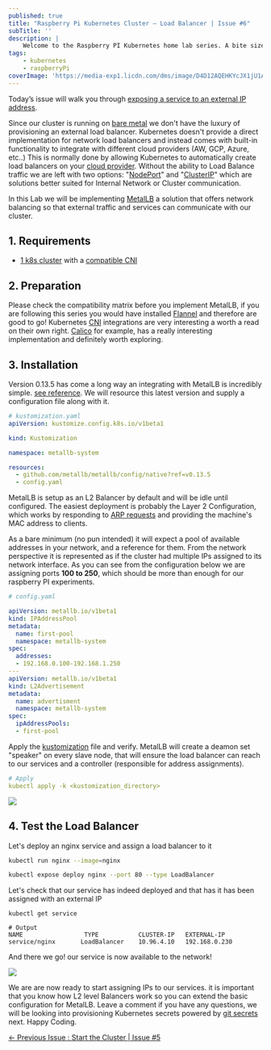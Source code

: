 ```yaml
---
published: true
title: "Raspberry Pi Kubernetes Cluster — Load Balancer | Issue #6"
subTitle: ''
description: |
    Welcome to the Raspberry PI Kubernetes home lab series. A bite sized informative guide to help you provision a cluster from scratch. Our cluster should be now up and running and we should be able to easily provision services, deployments, volumes, etc...
tags:
    - kubernetes
    - raspberryPi
coverImage: 'https://media-exp1.licdn.com/dms/image/D4D12AQEHKYcJX1jU1A/article-cover_image-shrink_423_752/0/1668096145768?e=1673481600&v=beta&t=a2uaibMNeUuU-acSTfd0agQrX4sSDi7odqtofkvYs6w'
---
```


Today’s issue will walk you through [exposing a service to an external IP address](https://kubernetes.io/docs/concepts/services-networking/service/#publishing-services-service-types).

Since our cluster is running on [bare metal](https://en.wikipedia.org/wiki/Bare_machine) we don't have the luxury of provisioning an external load balancer. Kubernetes doesn't provide a direct implementation for network load balancers and instead comes with built-in functionality to integrate with different cloud providers (AW, GCP, Azure, etc..) This is normally done by allowing Kubernetes to automatically create load balancers on your [cloud provider](https://kubernetes.io/docs/tasks/access-application-cluster/create-external-load-balancer/). Without the ability to Load Balance traffic we are left with two options: "[NodePort](https://kubernetes.io/docs/concepts/services-networking/service/#type-nodeport)" and "[ClusterIP](https://kubernetes.io/docs/concepts/services-networking/service/#publishing-services-service-types)" which are solutions better suited for Internal Network or Cluster communication.

In this Lab we will be implementing [MetalLB](https://metallb.universe.tf/) a solution that offers network balancing so that external traffic and services can communicate with our cluster.

## 1. Requirements
   - [1 k8s cluster](https://www.linkedin.com/pulse/raspberry-pi-kubernetes-cluster-start-issue-4-julian-tellez/) with a [compatible CNI](https://metallb.universe.tf/installation/network-addons/)

## 2. Preparation

Please check the compatibility matrix before you implement MetalLB, if you are following this series you would have installed [Flannel](https://github.com/flannel-io/flannel) and therefore are good to go! Kubernetes [CNI](https://kubernetes.io/docs/concepts/extend-kubernetes/compute-storage-net/network-plugins/) integrations are very interesting a worth a read on their own right. [Calico](https://projectcalico.docs.tigera.io/about/about-networking) for example, has a really interesting implementation and definitely worth exploring.

## 3. Installation
Version 0.13.5 has come a long way an integrating with MetalLB is incredibly simple. [see reference](https://metallb.universe.tf/installation/#installation-with-kustomize). We will resource this latest version and supply a configuration file along with it.

```yaml
# kustomization.yaml
apiVersion: kustomize.config.k8s.io/v1beta1

kind: Kustomization

namespace: metallb-system

resources:
  - github.com/metallb/metallb/config/native?ref=v0.13.5
  - config.yaml
```


MetalLB is setup as an L2 Balancer by default and will be idle until configured. The easiest deployment is probably the Layer 2 Configuration, which works by responding to [ARP requests](https://en.wikipedia.org/wiki/Address_Resolution_Protocol) and providing the machine's MAC address to clients.

As a bare minimum (no pun intended) it will expect a pool of available addresses in your network, and a reference for them. From the network perspective it is represented as if the cluster had multiple IPs assigned to its network interface. As you can see from the configuration below we are assigning ports **100 to 250**, which should be more than enough for our raspberry PI experiments.

```yaml
# config.yaml

apiVersion: metallb.io/v1beta1
kind: IPAddressPool
metadata:
  name: first-pool
  namespace: metallb-system
spec:
  addresses:
  - 192.168.0.100-192.168.1.250
---
apiVersion: metallb.io/v1beta1
kind: L2Advertisement
metadata:
  name: advertisment
  namespace: metallb-system
spec:
  ipAddressPools:
  - first-pool
```

Apply the [kustomization](https://kubernetes.io/docs/tasks/manage-kubernetes-objects/kustomization/) file and verify. MetalLB will create a deamon set "speaker" on every slave node, that will ensure the load balancer can reach to our services and a controller (responsible for address assignments).

```yaml
# Apply
kubectl apply -k <kustomization_directory>
```

![](https://media-exp1.licdn.com/dms/image/D4D12AQEBbc22sIMqCQ/article-inline_image-shrink_1500_2232/0/1668094779053?e=1673481600&v=beta&t=10Kxtx9KLfZ6odFO6i9xDy59IyZWtBHo_nV0UM5e0JY)

## 4. Test the Load Balancer
Let's deploy an nginx service and assign a load balancer to it

```bash
kubectl run nginx --image=nginx

kubectl expose deploy nginx --port 80 --type LoadBalancer
```

Let's check that our service has indeed deployed and that has it has been assigned with an external IP

```
kubectl get service

# Output
NAME                 TYPE           CLUSTER-IP   EXTERNAL-IP     
service/nginx       LoadBalancer    10.96.4.10   192.168.0.230
```

And there we go! our service is now available to the network!

![](https://media-exp1.licdn.com/dms/image/D4D12AQGI3Up0ttmeHg/article-inline_image-shrink_1000_1488/0/1668095712457?e=1673481600&v=beta&t=f9c_ICIfZGblntTbiCNB0Fnj1zmZIsBIMNoYO2EAf1Y)

We are are now ready to start assigning IPs to our services. it is important that you know how L2 level Balancers work so you can extend the basic configuration for MetalLB.
Leave a comment if you have any questions, we will be looking into provisioning Kubernetes secrets powered by [git secrets](https://git-secret.io/) next. Happy Coding.

[← Previous Issue : Start the Cluster | Issue #5](https://www.linkedin.com/pulse/raspberry-pi-kubernetes-cluster-nfs-storage-issue-5-julian-tellez/)

